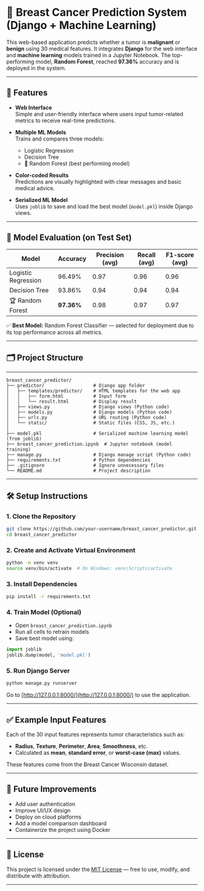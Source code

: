 # 🧬 Breast Cancer Prediction System (Django + Machine Learning)

This web-based application predicts whether a tumor is **malignant** or **benign** using 30 medical features. It integrates **Django** for the web interface and **machine learning** models trained in a Jupyter Notebook. The top-performing model, **Random Forest**, reached **97.36%** accuracy and is deployed in the system.

---

## 🚀 Features

- **Web Interface**  
  Simple and user-friendly interface where users input tumor-related metrics to receive real-time predictions.

- **Multiple ML Models**  
  Trains and compares three models:
  - Logistic Regression  
  - Decision Tree  
  - 🌟 Random Forest (best performing model)

- **Color-coded Results**  
  Predictions are visually highlighted with clear messages and basic medical advice.

- **Serialized ML Model**  
  Uses `joblib` to save and load the best model (`model.pkl`) inside Django views.

---

## 🧠 Model Evaluation (on Test Set)

| Model                | Accuracy   | Precision (avg) | Recall (avg) | F1-score (avg) |
|---------------------|------------|-----------------|--------------|----------------|
| Logistic Regression | 96.49%     | 0.97            | 0.96         | 0.96           |
| Decision Tree       | 93.86%     | 0.94            | 0.94         | 0.94           |
| 🏆 Random Forest     | **97.36%** | 0.98            | 0.97         | 0.97           |

✅ **Best Model:** Random Forest Classifier — selected for deployment due to its top performance across all metrics.

---

## 🗂️ Project Structure
---

```
breast_cancer_predictor/
├── predictor/                  # Django app folder
│   ├── templates/predictor/    # HTML templates for the web app
│   │   ├── form.html           # Input form
│   │   └── result.html         # Display result
│   ├── views.py                # Django views (Python code)
│   ├── models.py               # Django models (Python code)
│   ├── urls.py                 # URL routing (Python code)
│   └── static/                 # Static files (CSS, JS, etc.)
│
├── model.pkl                   # Serialized machine learning model (from joblib)
├── breast_cancer_prediction.ipynb  # Jupyter notebook (model training)
├── manage.py                   # Django manage script (Python code)
├── requirements.txt            # Python dependencies
├── .gitignore                  # Ignore unnecessary files
└── README.md                   # Project description
```

---

## 🛠️ Setup Instructions

### 1. Clone the Repository

```bash
git clone https://github.com/your-username/breast_cancer_predictor.git
cd breast_cancer_predictor
```

### 2. Create and Activate Virtual Environment

```bash
python -m venv venv
source venv/bin/activate  # On Windows: venv\Scripts\activate
```

### 3. Install Dependencies

```bash
pip install -r requirements.txt
```

### 4. Train Model (Optional)

- Open `breast_cancer_prediction.ipynb`
- Run all cells to retrain models
- Save best model using:

```python
import joblib
joblib.dump(model, 'model.pkl')
```

### 5. Run Django Server

```bash
python manage.py runserver
```

Go to [http://127.0.0.1:8000/](http://127.0.0.1:8000/) to use the application.

---

## ✅ Example Input Features

Each of the 30 input features represents tumor characteristics such as:

- **Radius**, **Texture**, **Perimeter**, **Area**, **Smoothness**, etc.
- Calculated as **mean**, **standard error**, or **worst-case (max)** values.

These features come from the Breast Cancer Wisconsin dataset.

---

## 📌 Future Improvements

- Add user authentication
- Improve UI/UX design
- Deploy on cloud platforms 
- Add a model comparison dashboard
- Containerize the project using Docker

---

## 📜 License

This project is licensed under the [MIT License](https://opensource.org/licenses/MIT) — free to use, modify, and distribute with attribution.

---

